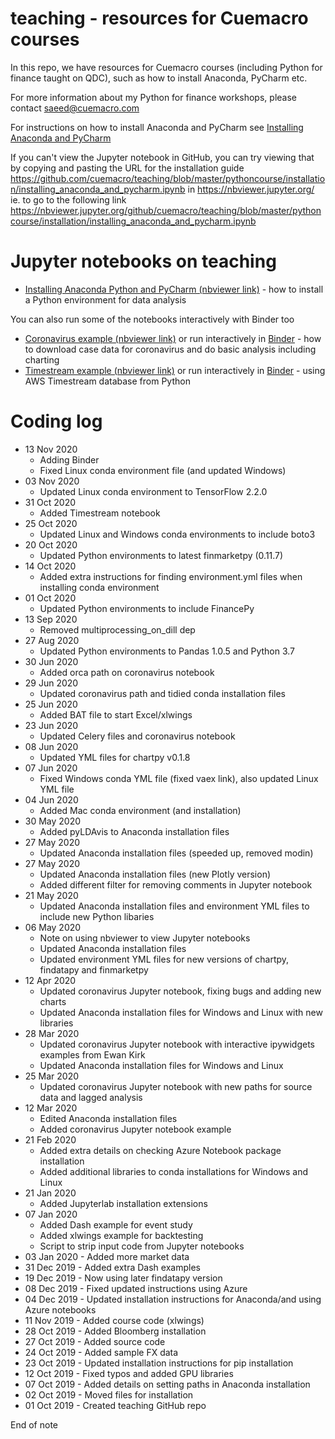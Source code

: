 # teaching - resources for Cuemacro courses

In this repo, we have resources for Cuemacro courses (including Python for finance taught on QDC), such as how to install Anaconda, PyCharm etc.

For more information about my Python for finance workshops, please contact saeed@cuemacro.com

For instructions on how to install Anaconda and PyCharm see [Installing Anaconda and PyCharm](pythoncourse/installation/installing_anaconda_and_pycharm.ipynb)

If you can't view the Jupyter notebook in GitHub, you can try viewing that by copying and pasting the URL for the installation guide
https://github.com/cuemacro/teaching/blob/master/pythoncourse/installation/installing_anaconda_and_pycharm.ipynb
in https://nbviewer.jupyter.org/ ie. to go to the following link 
https://nbviewer.jupyter.org/github/cuemacro/teaching/blob/master/pythoncourse/installation/installing_anaconda_and_pycharm.ipynb

# Jupyter notebooks on teaching

* [Installing Anaconda Python and PyCharm (nbviewer link)](https://nbviewer.jupyter.org/github/cuemacro/teaching/blob/master/pythoncourse/installation/installing_anaconda_and_pycharm.ipynb) - how to install a Python environment for data analysis

You can also run some of the notebooks interactively with Binder too

* [Coronavirus example (nbviewer link)](https://nbviewer.jupyter.org/github/cuemacro/teaching/blob/master/pythoncourse/notebooks/coronavirus_example.ipynb) or run interactively in [Binder](https://mybinder.org/v2/gh/cuemacro/teaching/master?filepath=pythoncourse/notebooks/coronavirus_example.ipynb) - how to download case data for coronavirus and do basic analysis including charting
* [Timestream example (nbviewer link)](https://nbviewer.jupyter.org/github/cuemacro/teaching/blob/master/pythoncourse/notebooks/timestream_example.ipynb) or run interactively in [Binder](https://mybinder.org/v2/gh/cuemacro/teaching/master?filepath=pythoncourse/notebooks/timestream_example.ipynb) - using AWS Timestream database from Python

# Coding log

* 13 Nov 2020
    * Adding Binder
    * Fixed Linux conda environment file (and updated Windows)
* 03 Nov 2020
    * Updated Linux conda environment to TensorFlow 2.2.0
* 31 Oct 2020
    * Added Timestream notebook
* 25 Oct 2020
    * Updated Linux and Windows conda environments to include boto3
* 20 Oct 2020
    * Updated Python environments to latest finmarketpy (0.11.7)
* 14 Oct 2020
    * Added extra instructions for finding environment.yml files when installing conda environment
* 01 Oct 2020
    * Updated Python environments to include FinancePy
* 13 Sep 2020
    * Removed multiprocessing_on_dill dep
* 27 Aug 2020
    * Updated Python environments to Pandas 1.0.5 and Python 3.7
* 30 Jun 2020
    * Added orca path on coronavirus notebook
* 29 Jun 2020
    * Updated coronavirus path and tidied conda installation files
* 25 Jun 2020
    * Added BAT file to start Excel/xlwings
* 23 Jun 2020
    * Updated Celery files and coronavirus notebook
* 08 Jun 2020
    * Updated YML files for chartpy v0.1.8
* 07 Jun 2020
    * Fixed Windows conda YML file (fixed vaex link), also updated Linux YML file
* 04 Jun 2020
    * Added Mac conda environment (and installation)
* 30 May 2020
    * Added pyLDAvis to Anaconda installation files
* 27 May 2020
    * Updated Anaconda installation files (speeded up, removed modin)
* 27 May 2020
    * Updated Anaconda installation files (new Plotly version)
    * Added different filter for removing comments in Jupyter notebook
* 21 May 2020
    * Updated Anaconda installation files and environment YML files to include new Python libaries
* 06 May 2020
    * Note on using nbviewer to view Jupyter notebooks
    * Updated Anaconda installation files
    * Updated environment YML files for new versions of chartpy, findatapy and finmarketpy
* 12 Apr 2020
    * Updated coronavirus Jupyter notebook, fixing bugs and adding new charts
    * Updated Anaconda installation files for Windows and Linux with new libraries
* 28 Mar 2020
    * Updated coronavirus Jupyter notebook with interactive ipywidgets examples from Ewan Kirk
    * Updated Anaconda installation files for Windows and Linux
* 25 Mar 2020
    * Updated coronavirus Jupyter notebook with new paths for source data and lagged analysis
* 12 Mar 2020
    * Edited Anaconda installation files
    * Added coronavirus Jupyter notebook example
* 21 Feb 2020
    * Added extra details on checking Azure Notebook package installation
    * Added additional libraries to conda installations for Windows and Linux
* 21 Jan 2020
    * Added Jupyterlab installation extensions
* 07 Jan 2020 
    * Added Dash example for event study 
    * Added xlwings example for backtesting
    * Script to strip input code from Jupyter notebooks
* 03 Jan 2020 - Added more market data
* 31 Dec 2019 - Added extra Dash examples
* 19 Dec 2019 - Now using later findatapy version
* 08 Dec 2019 - Fixed updated instructions using Azure
* 04 Dec 2019 - Updated installation instructions for Anaconda/and using Azure notebooks
* 11 Nov 2019 - Added course code (xlwings)
* 28 Oct 2019 - Added Bloomberg installation
* 27 Oct 2019 - Added source code
* 24 Oct 2019 - Added sample FX data
* 23 Oct 2019 - Updated installation instructions for pip installation
* 12 Oct 2019 - Fixed typos and added GPU libraries
* 07 Oct 2019 - Added details on setting paths in Anaconda installation
* 02 Oct 2019 - Moved files for installation
* 01 Oct 2019 - Created teaching GitHub repo

End of note
